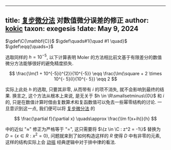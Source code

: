 
---
title: [复步微分法](/data-structure/complex-step.md) 对数值微分误差的修正
author: [kokic](/kokic.md)
taxon: exegesis
!date: May 9, 2024
---

$\gdef\C{\mathbf{C}}$
$\gdef\quads#1{\quad #1 \quad}$
$\gdef\eqq{\quads=}$

选取同样的 $h=10^{-5}$, 以下计算表明 Moler
的方法相比前文基于有限差分的数值微分方法能够很好的避免精度损失. 

$$
\frac{\Im(1 + 10^{-5}i)^{2}}{10^{-5}} \eqq \frac{\Im(\square + 2 \times 10^{- 5}i)}{10^{- 5}} \eqq 2
$$

实际上此处 $h$ 的选取, 只要其非零, 从而带有 $i$ 的项不消失, 就不会影响到最终的结果. 换言之, 这个方法从根本上来说, 是无关于 $h \in \R\smallsetminus\{0\}$ 和 $i$ 的, 只是在数值计算时借由复数算术和复函数值可以免去一些幂零结构的讨论. 一旦意识到这一点, 我们便可以将 [复步微分法](/data-structure/complex-step.md) 的

$$ \frac{\partial f}{\partial x} \quads\approx \frac{\Im f(x+ih)}{h} $$

中的近似 "$\approx$" 修正为严格等于 "$=$", 这只需要将 $\{z \in \C : z^2 = -1\}$ 替换为 $D = \{x \in R : x^2 = 0\}$, 问题就来到了如何构造这样的 $R$ 使得 $D$ 中有非零的元素, 这样的结构实际上会 [动摇](/data-structure/dual-number.md) 经典逻辑中对于排中律的看法. 
